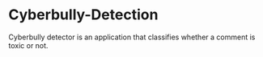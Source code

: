 # Cyberbully-Detection
Cyberbully detector is an application that classifies whether a comment is toxic or not. 
